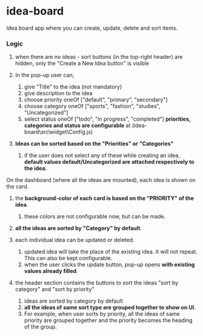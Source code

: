 # idea-board

Idea board app where you can create, update, delete and sort items.

### Logic

1. when there are no ideas - sort buttons (in the top-right header) are hidden, only the "Create a New Idea button" is visible
1. In the pop-up user can,

    1. give "Title" to the idea (not mandatory)
    1. give description to the idea
    1. choose priority oneOf ["default", "primary", "secondary"]
    1. choose category oneOf ["sports", "fashion", "studies", "Uncategorized"]
    1. select status oneOf ["todo", "in progress", "completed"]
       **priorities, categories and status are configurable** at (idea-board\src\widget\Config.js)

1. **Ideas can be sorted based on the "Priorities" or "Categories"**

    1. if the user does not select any of these while creating an idea, **default values default/Uncategorized are attached respectively to the idea.**

On the dashboard (where all the ideas are mounted), each idea is shown on the card.

1. the **background-color of each card is based on the "PRIORITY" of the idea**.
    1. these colors are not configurable now, but can be made.
1. **all the ideas are sorted by "Category" by default**.
1. each individual idea can be updated or deleted.

    1. updated idea will take the place of the existing idea. It will not repeat. This can also be kept configurable.
    1. when the user clicks the update button, pop-up opens **with existing values already filled**.

1. the header section contains the buttons to sort the ideas "sort by category" and "sort by priority"
    1. ideas are sorted by category by default
    1. **all the ideas of same sort type are grouped together to show on UI.**
    1. For example, when user sorts by priority, all the ideas of same priority are grouped together and the priority becomes the heading of the group.
